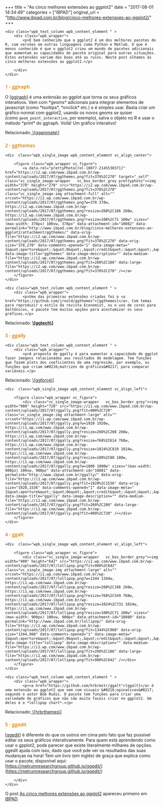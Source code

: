 +++
title = "As cinco melhores extensões ao ggplot2"
date = "2017-08-01 14:34:49"
categories = ["IBPAD"]
original_url = "http://www.ibpad.com.br/blog/cinco-melhores-extensoes-ao-ggplot2/"
+++

    <div class="wpb_text_column wpb_content_element " >
        <div class="wpb_wrapper">
            <p>É bem conhecido que o ggplot2 é um dos melhores pacotes do R, com versões em outras linguagens como Python e Matlab. O que é menos conhecido é que o ggplot2 criou um mundo de pacotes adicionais que aumentam as capacidades do pacote original para outras situações. Estes extensões variam das boas até as ruins. Neste post olhamos às cinco melhores extensões ao ggplot2.</p>

        </div>
    </div>

<h2 style="font-size: 16px;color: #d68000;text-align: left;font-family:Open Sans;font-weight:600;font-style:normal" class="vc_custom_heading">
1 - ggiraph
</h2>
    <div class="wpb_text_column wpb_content_element " >
        <div class="wpb_wrapper">
            <p>O <a href="https://github.com/davidgohel/ggiraph">[ggiraph]</a> é uma extensão ao ggplot que torna os seus gráficos interativos. Vem com *geoms* adicionais para integrar elementos de javascript (como *tooltips*, *onclick* etc.) e é simples usar. Basta criar um gráfico normal com ggplot2, usando os novos geoms se quiser (como <code>geom_point_interactive</code>, por exemplo), salva o objeto no R e usar o método *print* do ggiraph. Voilà! Um gráfico interativo!</p>

<p>
Relacionado:<a href="https://github.com/dgrtwo/gganimate"> \[gganimate\]</a>
</p>
        </div>
    </div>

<h2 style="font-size: 16px;color: #d68000;text-align: left;font-family:Open Sans;font-weight:600;font-style:normal" class="vc_custom_heading">
2 - ggthemes
</h2>

    <div  class="wpb_single_image wpb_content_element vc_align_center">
        
        <figure class="wpb_wrapper vc_figure">
            <a data-rel="prettyPhoto[rel-10077-2145530371]" href="https://i2.wp.com/www.ibpad.com.br/wp-content/uploads/2017/07/ggthemes.png?fit=378%2C270" target="_self" class="vc_single_image-wrapper   vc_box_border_grey prettyphoto"><img width="378" height="270" src="https://i2.wp.com/www.ibpad.com.br/wp-content/uploads/2017/07/ggthemes.png?fit=378%2C270" class="vc_single_image-img attachment-full" alt="" srcset="https://i2.wp.com/www.ibpad.com.br/wp-content/uploads/2017/07/ggthemes.png?w=378 378w, https://i2.wp.com/www.ibpad.com.br/wp-content/uploads/2017/07/ggthemes.png?resize=260%2C186 260w, https://i2.wp.com/www.ibpad.com.br/wp-content/uploads/2017/07/ggthemes.png?resize=100%2C71 100w" sizes="(max-width: 378px) 100vw, 378px" data-attachment-id="10082" data-permalink="http://www.ibpad.com.br/blog/cinco-melhores-extensoes-ao-ggplot2/attachment/ggthemes/" data-orig-file="https://i2.wp.com/www.ibpad.com.br/wp-content/uploads/2017/07/ggthemes.png?fit=378%2C270" data-orig-size="378,270" data-comments-opened="1" data-image-meta="{&quot;aperture&quot;:&quot;0&quot;,&quot;credit&quot;:&quot;&quot;,&quot;camera&quot;:&quot;&quot;,&quot;caption&quot;:&quot;&quot;,&quot;created_timestamp&quot;:&quot;0&quot;,&quot;copyright&quot;:&quot;&quot;,&quot;focal_length&quot;:&quot;0&quot;,&quot;iso&quot;:&quot;0&quot;,&quot;shutter_speed&quot;:&quot;0&quot;,&quot;title&quot;:&quot;&quot;,&quot;orientation&quot;:&quot;0&quot;}" data-image-title="ggthemes" data-image-description="" data-medium-file="https://i2.wp.com/www.ibpad.com.br/wp-content/uploads/2017/07/ggthemes.png?fit=260%2C186" data-large-file="https://i2.wp.com/www.ibpad.com.br/wp-content/uploads/2017/07/ggthemes.png?fit=378%2C270" /></a>
        </figure>
    </div>

    <div class="wpb_text_column wpb_content_element " >
        <div class="wpb_wrapper">
            <p>Uma das primeiras extensões criadas foi o <a href="https://github.com/jrnold/ggthemes">[ggthemes]</a>. Com temas para reproduzir o estilo da revista Economist, ou o uso de cores para daltônicos, o pacote tem muitas opções para acostumizar os seus gráficos.</p>

<p>
Relacionado:
<strong><a href="https://github.com/ricardo-bion/ggtech">\[ggtech\]</a></strong>
</p>
        </div>
    </div>

<h2 style="font-size: 16px;color: #d68000;text-align: left;font-family:Open Sans;font-weight:600;font-style:normal" class="vc_custom_heading">
3 - ggally
</h2>

    <div class="wpb_text_column wpb_content_element " >
        <div class="wpb_wrapper">
            <p>A proposta de ggally é para aumentar a capacidade de ggplot fazer imegens relacionadas aos resultados de modelagem. Tem funções que fazem plots dos coeficientes de uma regressão, por exemplo, ou funções que criam &#8216;matrizes de gráficos&#8217; para comparar variáveis.</p>

<p>
Relacionado:
<a href="https://github.com/thomasp85/ggforc" class="broken_link">\[ggforce\]</a>
</p>
        </div>
    </div>

    <div  class="wpb_single_image wpb_content_element vc_align_left">
        
        <figure class="wpb_wrapper vc_figure">
            <div class="vc_single_image-wrapper   vc_box_border_grey"><img width="900" height="720" src="https://i1.wp.com/www.ibpad.com.br/wp-content/uploads/2017/07/ggally.png?fit=900%2C720" class="vc_single_image-img attachment-large" alt="" srcset="https://i1.wp.com/www.ibpad.com.br/wp-content/uploads/2017/07/ggally.png?w=1920 1920w, https://i1.wp.com/www.ibpad.com.br/wp-content/uploads/2017/07/ggally.png?resize=260%2C208 260w, https://i1.wp.com/www.ibpad.com.br/wp-content/uploads/2017/07/ggally.png?resize=768%2C614 768w, https://i1.wp.com/www.ibpad.com.br/wp-content/uploads/2017/07/ggally.png?resize=1024%2C819 1024w, https://i1.wp.com/www.ibpad.com.br/wp-content/uploads/2017/07/ggally.png?resize=100%2C80 100w, https://i1.wp.com/www.ibpad.com.br/wp-content/uploads/2017/07/ggally.png?w=1800 1800w" sizes="(max-width: 900px) 100vw, 900px" data-attachment-id="10081" data-permalink="http://www.ibpad.com.br/ggally/" data-orig-file="https://i1.wp.com/www.ibpad.com.br/wp-content/uploads/2017/07/ggally.png?fit=1920%2C1536" data-orig-size="1920,1536" data-comments-opened="1" data-image-meta="{&quot;aperture&quot;:&quot;0&quot;,&quot;credit&quot;:&quot;&quot;,&quot;camera&quot;:&quot;&quot;,&quot;caption&quot;:&quot;&quot;,&quot;created_timestamp&quot;:&quot;0&quot;,&quot;copyright&quot;:&quot;&quot;,&quot;focal_length&quot;:&quot;0&quot;,&quot;iso&quot;:&quot;0&quot;,&quot;shutter_speed&quot;:&quot;0&quot;,&quot;title&quot;:&quot;&quot;,&quot;orientation&quot;:&quot;0&quot;}" data-image-title="ggally" data-image-description="" data-medium-file="https://i1.wp.com/www.ibpad.com.br/wp-content/uploads/2017/07/ggally.png?fit=260%2C208" data-large-file="https://i1.wp.com/www.ibpad.com.br/wp-content/uploads/2017/07/ggally.png?fit=900%2C720" /></div>
        </figure>
    </div>

<h2 style="font-size: 16px;color: #d68000;text-align: left;font-family:Open Sans;font-weight:600;font-style:normal" class="vc_custom_heading">
4 - ggalt
</h2>

    <div  class="wpb_single_image wpb_content_element vc_align_left">
        
        <figure class="wpb_wrapper vc_figure">
            <div class="vc_single_image-wrapper   vc_box_border_grey"><img width="900" height="642" src="https://i1.wp.com/www.ibpad.com.br/wp-content/uploads/2017/07/lollipop.png?fit=900%2C642" class="vc_single_image-img attachment-large" alt="" srcset="https://i1.wp.com/www.ibpad.com.br/wp-content/uploads/2017/07/lollipop.png?w=1344 1344w, https://i1.wp.com/www.ibpad.com.br/wp-content/uploads/2017/07/lollipop.png?resize=260%2C186 260w, https://i1.wp.com/www.ibpad.com.br/wp-content/uploads/2017/07/lollipop.png?resize=768%2C549 768w, https://i1.wp.com/www.ibpad.com.br/wp-content/uploads/2017/07/lollipop.png?resize=1024%2C731 1024w, https://i1.wp.com/www.ibpad.com.br/wp-content/uploads/2017/07/lollipop.png?resize=100%2C71 100w" sizes="(max-width: 900px) 100vw, 900px" data-attachment-id="10080" data-permalink="http://www.ibpad.com.br/lollipop/" data-orig-file="https://i1.wp.com/www.ibpad.com.br/wp-content/uploads/2017/07/lollipop.png?fit=1344%2C960" data-orig-size="1344,960" data-comments-opened="1" data-image-meta="{&quot;aperture&quot;:&quot;0&quot;,&quot;credit&quot;:&quot;&quot;,&quot;camera&quot;:&quot;&quot;,&quot;caption&quot;:&quot;&quot;,&quot;created_timestamp&quot;:&quot;0&quot;,&quot;copyright&quot;:&quot;&quot;,&quot;focal_length&quot;:&quot;0&quot;,&quot;iso&quot;:&quot;0&quot;,&quot;shutter_speed&quot;:&quot;0&quot;,&quot;title&quot;:&quot;&quot;,&quot;orientation&quot;:&quot;0&quot;}" data-image-title="lollipop" data-image-description="" data-medium-file="https://i1.wp.com/www.ibpad.com.br/wp-content/uploads/2017/07/lollipop.png?fit=260%2C186" data-large-file="https://i1.wp.com/www.ibpad.com.br/wp-content/uploads/2017/07/lollipop.png?fit=900%2C642" /></div>
        </figure>
    </div>

    <div class="wpb_text_column wpb_content_element " >
        <div class="wpb_wrapper">
            <p><a href="https://github.com/hrbrmstr/ggalt">[ggalt]</a> é uma extensão ao ggplot2 que vem com visuais &#8216;opinativas&#8217; segundo o autor Bob Rudis. O pacote tem funções para criar uma variedade de gráficos que não são muito faceis criar no ggplot2. Um deles é o *lollipop chart*.</p>

<p>
Relacionado:<a href="https://github.com/hrbrmstr/hrbrthemes">
\[hrbrthemes\]</a>
</p>
        </div>
    </div>

<h2 style="font-size: 16px;color: #d68000;text-align: left;font-family:Open Sans;font-weight:600;font-style:normal" class="vc_custom_heading">
5 - ggedit
</h2>
    <div class="wpb_text_column wpb_content_element " >
        <div class="wpb_wrapper">
            <p><a href="https://github.com/metrumresearchgroup/ggedit">[ggedit]</a> é diferente do que os outros em cima pelo fato que faz possível editar os seus gráficos interativamente. Para quem está aprendendo como usar o gpplot2, pode parecer que existe literalmente milhares de opções. ggedit ajuda com isso, dado que você pde ver os resultados das suas mudanças na hora! Tem um livro (em inglês) de graça que explica como usar o pacote, disponível aqui: [<a href="https://metrumresearchgroup.github.io/ggedit/">https://metrumresearchgroup.github.io/ggedit/</a>](<a href="https://metrumresearchgroup.github.io/ggedit/">https://metrumresearchgroup.github.io/ggedit/</a>)</p>

        </div>
    </div>

<p>
O post
<a rel="nofollow" href="http://www.ibpad.com.br/blog/cinco-melhores-extensoes-ao-ggplot2/">As
cinco melhores extensões ao ggplot2</a> apareceu primeiro em
<a rel="nofollow" href="http://www.ibpad.com.br">IBPAD</a>.
</p>

